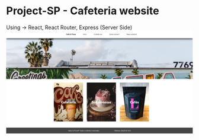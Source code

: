 # Project-SP - Cafeteria website
Using -> React, React Router, Express (Server Side) 
![alt text](https://github.com/zeezme/Project-SP/blob/main/Print.png?raw=true)
